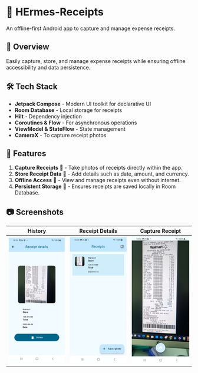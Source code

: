 # 📸 HErmes-Receipts

An offline-first Android app to capture and manage expense receipts.

## 📌 Overview  

Easily capture, store, and manage expense receipts while ensuring offline accessibility and data persistence.

## 🛠️ Tech Stack  

- **Jetpack Compose** - Modern UI toolkit for declarative UI  
- **Room Database** - Local storage for receipts  
- **Hilt** - Dependency injection  
- **Coroutines & Flow** - For asynchronous operations  
- **ViewModel & StateFlow** - State management  
- **CameraX** - To capture receipt photos  

## 🚀 Features  

1. **Capture Receipts** 📸 - Take photos of receipts directly within the app.  
2. **Store Receipt Data** 📝 - Add details such as date, amount, and currency.  
3. **Offline Access** 🔄 - View and manage receipts even without internet.  
4. **Persistent Storage** 💾 - Ensures receipts are saved locally in Room Database.

## 📷 Screenshots  
| History                          | Receipt Details                  | Capture Receipt                  |  
|----------------------------------|----------------------------------|----------------------------------|  
| <img src="images/capture_3.jpg"> | <img src="images/capture_2.jpg"> | <img src="images/capture_1.jpg"> |  



